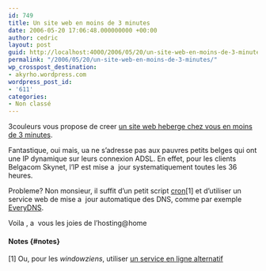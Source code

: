 ```yaml
---
id: 749
title: Un site web en moins de 3 minutes
date: 2006-05-20 17:06:48.000000000 +00:00
author: cedric
layout: post
guid: http://localhost:4000/2006/05/20/un-site-web-en-moins-de-3-minutes.html
permalink: "/2006/05/20/un-site-web-en-moins-de-3-minutes/"
wp_crosspost_destination:
- akyrho.wordpress.com
wordpress_post_id:
- '611'
categories:
- Non classé
---
```

3couleurs vous propose de creer [un site web heberge chez vous en moins de 3 minutes](http://3couleurs.blogspot.com/2006/05/un-site-web-en-moins-de-3-minutes.html).

Fantastique, oui mais, ua ne s’adresse pas aux pauvres petits belges qui ont une IP dynamique sur leurs connexion ADSL. En effet, pour les clients Belgacom Skynet, l’IP est mise a  jour systematiquement toutes les 36 heures.

Probleme? Non monsieur, il suffit d’un petit script [cron](http://fr.wikipedia.org/wiki/Cron/)[1] et d’utiliser un service web de mise a  jour automatique des DNS, comme par exemple [EveryDNS](http://www.everydns.net/).

Voila , a  vous les joies de l’hosting@home

#### Notes {#notes}

[1] Ou, pour les _windowziens_, utiliser [un service en ligne alternatif](http://www.webcron.org/)